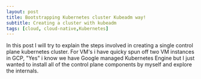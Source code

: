 ```yaml
---
layout: post
title: Bootstrapping Kubernetes cluster Kubeadm way!
subtitle: Creating a cluster with kubeadm
tags: [cloud, cloud-native,Kubernetes]
---
```


In this post I will try to explain the  steps involved in creating a single  control plane kubernetes cluster. For VM's i have quicky spun off two VM instances in GCP, "Yes" i know we have Google managed Kubernetes Engine but I just wanted to install  all of the control plane components by myself and explore the internals.

